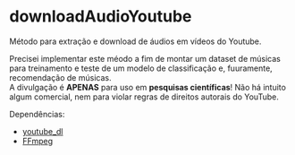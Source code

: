 # downloadAudioYoutube
Método para extração e download de áudios em vídeos do Youtube.

Precisei implementar este méodo a fim de montar um dataset de músicas para treinamento e teste de um modelo de classificação e, fuuramente, recomendação de músicas. <br>
A divulgação é <strong>APENAS</strong> para uso em <strong>pesquisas científicas</strong>! Não há intuito algum comercial, nem para violar regras de direitos autorais do YouTube. 

Dependências: 
<ul>
<li><a href="https://rg3.github.io/youtube-dl/">youtube_dl</a>
<li><a href="https://ffmpeg.zeranoe.com/builds/">FFmpeg</a>
</ul>


